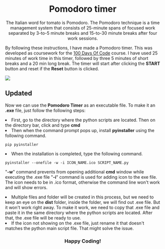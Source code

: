 <h1 align="center">Pomodoro timer</h1>
<p align="center">
The Italian word for tomato is Pomodoro. The Pomodoro technique is a time management system that consists of 25-minute spans of focused work separated by 3-to-5 minute breaks and 15-to-30 minute breaks after four work sessions.

By following these instructions, I have made a Pomodoro timer. This was developed as coursework for the [100 Days Of Code](https://www.udemy.com/course/100-days-of-code/?utm_source=adwords&utm_medium=udemyads&utm_campaign=Python_v.PROF_la.EN_cc.ROW_ti.7380&utm_content=deal4584&utm_term=_._ag_85724077624_._ad_535397245836_._kw__._de_c_._dm__._pl__._ti_dsa-774930046209_._li_9069450_._pd__._&matchtype=&gclid=CjwKCAjwyryUBhBSEiwAGN5OCPV3CUOc2OQWyaAVGBrwu9dOxoXnLpF6vqtyd0UcoznnZmAZCxFdMBoCnMMQAvD_BwE) course. I have used 25 minutes of work time in this timer, followed by three 5 minutes of short breaks and a 20 min long break. The timer will start after clicking the **START** button and reset if the **Reset** button is clicked.
</p>
<img align= "middle" src=https://user-images.githubusercontent.com/57942968/170537323-425db6be-fada-40e5-99fd-b567b868f8f2.png>


## Updated

Now we can use the **Pomodoro Timer** as an executable file. To make it an **.exe** file, just follow the following steps:

<li>
First, go to the directory where the python scripts are located. Then on the directory bar, click and type <b>cmd</b>
</li>
	
<li>
Then when the command prompt pops up, install <b>pyinstaller</b> using the following command.
  
	pip pyinstaller

</li>

<li>
When the installation is completed, type the following command.

	pyinstaller --onefile -w -i ICON_NAME.ico SCRIPT_NAME.py
	
"**-w**" command prevents from opening additional **cmd** window while executing the .exe file
"**-i**" command is used for adding icon to the exe file. The icon needs to be in .ico format, otherwise the command line won't work and will show errors.
</li>

<li>
Multiple files and folder will be created in this process, but we need to keep an eye on the <b>dist</b> folder, inside the folder, we will find out .exe file. But it won't work right away. To make it work, we need to copy that .exe file and paste it in the same directory where the python scripts are located. After that, the .exe file will be ready to use.
</li>

<li>
If the icon not showing on the .exe file, just rename it that doesn't matches the python main script file. That might solve the issue.
</li>

<h3 align="center">Happy Coding!</h3>

